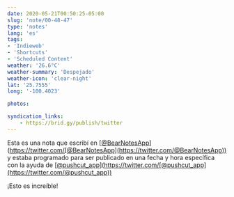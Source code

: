 ```yaml
---
date: 2020-05-21T00:50:25-05:00
slug: 'note/00-48-47'
type: 'notes'
lang: 'es'
tags:
- 'Indieweb'
- 'Shortcuts'
- 'Scheduled Content'
weather: '26.6°C'
weather-summary: 'Despejado'
weather-icon: 'clear-night'
lat: '25.7555'
long: '-100.4023'

photos:

syndication_links:
    - https://brid.gy/publish/twitter
---
```


Esta es una nota que escribí en [[@BearNotesApp](https://twitter.com/@BearNotesApp)](https://twitter.com/[@BearNotesApp](https://twitter.com/@BearNotesApp)) y estaba programado para ser publicado en una fecha y hora específica con la ayuda de [[@pushcut_app](https://twitter.com/@pushcut_app)](https://twitter.com/[@pushcut_app](https://twitter.com/@pushcut_app)) 

¡Esto es increíble!
  
